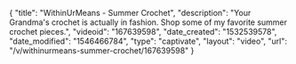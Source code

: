 {
    "title": "WithinUrMeans - Summer Crochet",
    "description": "Your Grandma's crochet is actually in fashion. Shop some of my favorite summer crochet pieces.",
    "videoid": "167639598",
    "date_created": "1532539578",
    "date_modified": "1546466784",
    "type": "captivate",
    "layout": "video",
    "url": "\/v\/withinurmeans-summer-crochet\/167639598"
}